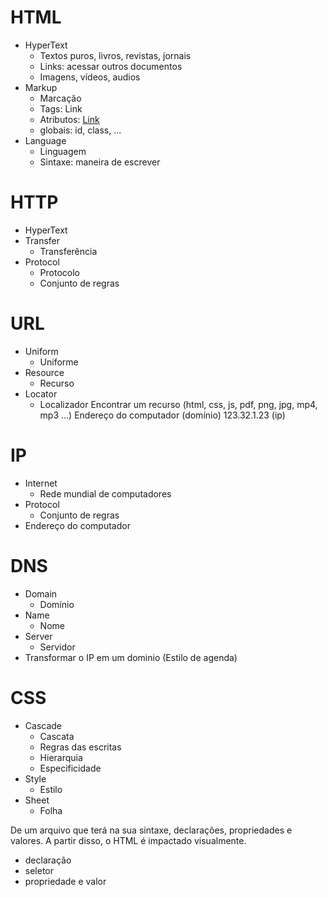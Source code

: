 # HTML
- HyperText
  - Textos puros, livros, revistas, jornais
  - Links: acessar outros documentos
  - Imagens, vídeos, audios
- Markup
  - Marcação
  - Tags: <a> Link </a>
  - Atributos: <a href="https://rocketseat.com.br"> Link </a>
  - globais: id, class, ...
- Language
  - Linguagem
  - Sintaxe: maneira de escrever

# HTTP
- HyperText
- Transfer
  - Transferência
- Protocol
  - Protocolo
  - Conjunto de regras

# URL
- Uniform
  - Uniforme
- Resource
  - Recurso
- Locator
  - Localizador
Encontrar um recurso (html, css, js, pdf, png, jpg, mp4, mp3 ...)
Endereço do computador (domínio)
123.32.1.23 (ip)

# IP
- Internet
  - Rede mundial de computadores
- Protocol
  - Conjunto de regras
- Endereço do computador

# DNS
- Domain
  - Domínio
- Name
  - Nome
- Server
  - Servidor
- Transformar o IP em um dominio (Estilo de agenda)

# CSS
- Cascade
  - Cascata
  - Regras das escritas
  - Hierarquia
  - Especificidade
- Style
  - Estilo
- Sheet
  - Folha
  
De um arquivo que terá na sua sintaxe, declarações, propriedades e valores.
A partir disso, o HTML é impactado visualmente.

- declaração
- seletor
- propriedade e valor